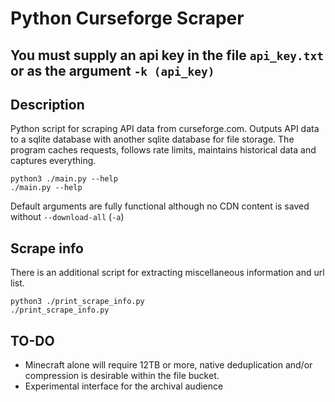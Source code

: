 # Python Curseforge Scraper

## You must supply an api key in the file `api_key.txt` or as the argument `-k (api_key)`

## Description

Python script for scraping API data from curseforge.com. Outputs API data to a sqlite database with another sqlite database for file storage. The program caches requests, follows rate limits, maintains historical data and captures everything.

`python3 ./main.py --help`<br/>
`./main.py --help`<br/>

Default arguments are fully functional although no CDN content is saved without `--download-all` (`-a`)

## Scrape info

There is an additional script for extracting miscellaneous information and url list.

`python3 ./print_scrape_info.py`<br/>
`./print_scrape_info.py`<br/>

## TO-DO

* Minecraft alone will require 12TB or more, native deduplication and/or compression is desirable within the file bucket.</br>
* Experimental interface for the archival audience